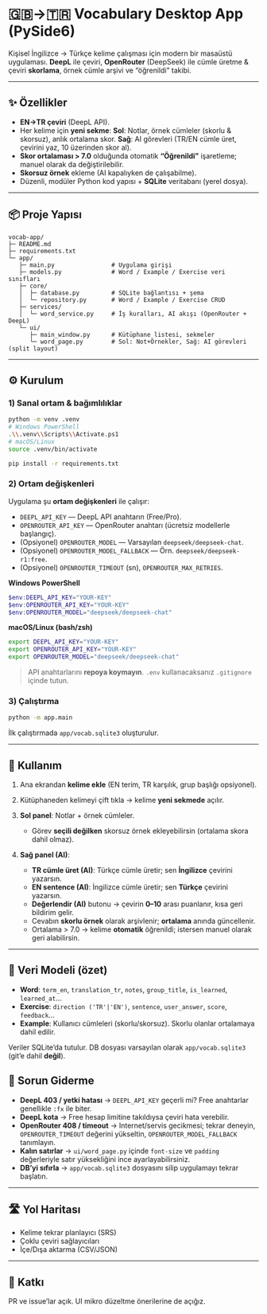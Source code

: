 # 🇬🇧→🇹🇷 Vocabulary Desktop App (PySide6)

Kişisel İngilizce → Türkçe kelime çalışması için modern bir masaüstü uygulaması.
**DeepL** ile çeviri, **OpenRouter** (DeepSeek) ile cümle üretme & çeviri **skorlama**, örnek cümle arşivi ve “öğrenildi” takibi.


---

## ✨ Özellikler

* **EN→TR çeviri** (DeepL API).
* Her kelime için **yeni sekme**:
  **Sol**: Notlar, örnek cümleler (skorlu & skorsuz), anlık ortalama skor.
  **Sağ**: AI görevleri (TR/EN cümle üret, çevirini yaz, 10 üzerinden skor al).
* **Skor ortalaması > 7.0** olduğunda otomatik **“Öğrenildi”** işaretleme; manuel olarak da değiştirilebilir.
* **Skorsuz örnek** ekleme (AI kapalıyken de çalışabilme).
* Düzenli, modüler Python kod yapısı + **SQLite** veritabanı (yerel dosya).

---

## 📦 Proje Yapısı

```
vocab-app/
├─ README.md
├─ requirements.txt
└─ app/
   ├─ main.py                # Uygulama girişi
   ├─ models.py              # Word / Example / Exercise veri sınıfları
   ├─ core/
   │  ├─ database.py         # SQLite bağlantısı + şema
   │  └─ repository.py       # Word / Example / Exercise CRUD
   ├─ services/
   │  └─ word_service.py     # İş kuralları, AI akışı (OpenRouter + DeepL)
   └─ ui/
      ├─ main_window.py      # Kütüphane listesi, sekmeler
      └─ word_page.py        # Sol: Not+Örnekler, Sağ: AI görevleri (split layout)
```

---

## ⚙️ Kurulum

### 1) Sanal ortam & bağımlılıklar

```bash
python -m venv .venv
# Windows PowerShell
.\\.venv\\Scripts\\Activate.ps1
# macOS/Linux
source .venv/bin/activate

pip install -r requirements.txt
```

### 2) Ortam değişkenleri

Uygulama şu **ortam değişkenleri** ile çalışır:

* `DEEPL_API_KEY` — DeepL API anahtarın (Free/Pro).
* `OPENROUTER_API_KEY` — OpenRouter anahtarı (ücretsiz modellerle başlangıç).
* (Opsiyonel) `OPENROUTER_MODEL` — Varsayılan `deepseek/deepseek-chat`.
* (Opsiyonel) `OPENROUTER_MODEL_FALLBACK` — Örn. `deepseek/deepseek-r1:free`.
* (Opsiyonel) `OPENROUTER_TIMEOUT` (sn), `OPENROUTER_MAX_RETRIES`.

**Windows PowerShell**

```powershell
$env:DEEPL_API_KEY="YOUR-KEY"
$env:OPENROUTER_API_KEY="YOUR-KEY"
$env:OPENROUTER_MODEL="deepseek/deepseek-chat"
```

**macOS/Linux (bash/zsh)**

```bash
export DEEPL_API_KEY="YOUR-KEY"
export OPENROUTER_API_KEY="YOUR-KEY"
export OPENROUTER_MODEL="deepseek/deepseek-chat"
```

> API anahtarlarını **repoya koymayın**. `.env` kullanacaksanız `.gitignore` içinde tutun.

### 3) Çalıştırma

```bash
python -m app.main
```

İlk çalıştırmada `app/vocab.sqlite3` oluşturulur.

---

## 🧭 Kullanım

1. Ana ekrandan **kelime ekle** (EN terim, TR karşılık, grup başlığı opsiyonel).
2. Kütüphaneden kelimeyi çift tıkla → kelime **yeni sekmede** açılır.
3. **Sol panel**: Notlar + örnek cümleler.

   * Görev **seçili değilken** skorsuz örnek ekleyebilirsin (ortalama skora dahil olmaz).
4. **Sağ panel (AI)**:

   * **TR cümle üret (AI)**: Türkçe cümle üretir; sen **İngilizce** çevirini yazarsın.
   * **EN sentence (AI)**: İngilizce cümle üretir; sen **Türkçe** çevirini yazarsın.
   * **Değerlendir (AI)** butonu → çevirin **0–10** arası puanlanır, kısa geri bildirim gelir.
   * Cevabın **skorlu örnek** olarak arşivlenir; **ortalama** anında güncellenir.
   * Ortalama > 7.0 → kelime **otomatik** öğrenildi; istersen manuel olarak geri alabilirsin.

---

## 🧱 Veri Modeli (özet)

* **Word**: `term_en`, `translation_tr`, `notes`, `group_title`, `is_learned`, `learned_at`…
* **Exercise**: `direction ('TR'|'EN')`, `sentence`, `user_answer`, `score`, `feedback`…
* **Example**: Kullanıcı cümleleri (skorlu/skorsuz). Skorlu olanlar ortalamaya dahil edilir.

Veriler SQLite’da tutulur. DB dosyası varsayılan olarak `app/vocab.sqlite3` (git’e dahil **değil**).

## 🧰 Sorun Giderme

* **DeepL 403 / yetki hatası** → `DEEPL_API_KEY` geçerli mi? Free anahtarlar genellikle `:fx` ile biter.
* **DeepL kota** → Free hesap limitine takıldıysa çeviri hata verebilir.
* **OpenRouter 408 / timeout** → Internet/servis gecikmesi; tekrar deneyin, `OPENROUTER_TIMEOUT` değerini yükseltin, `OPENROUTER_MODEL_FALLBACK` tanımlayın.
* **Kalın satırlar** → `ui/word_page.py` içinde `font-size` ve `padding` değerleriyle satır yüksekliğini ince ayarlayabilirsiniz.
* **DB’yi sıfırla** → `app/vocab.sqlite3` dosyasını silip uygulamayı tekrar başlatın.

---

## 🛣️ Yol Haritası

* Kelime tekrar planlayıcı (SRS)
* Çoklu çeviri sağlayıcıları
* İçe/Dışa aktarma (CSV/JSON)

---

## 🤝 Katkı

PR ve issue’lar açık. UI mikro düzeltme önerilerine de açığız.
